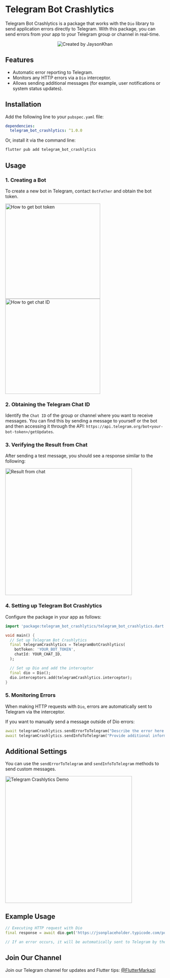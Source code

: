 
# Telegram Bot Crashlytics

Telegram Bot Crashlytics is a package that works with the `Dio` library to send application errors directly to Telegram. With this package, you can send errors from your app to your Telegram group or channel in real-time.

<div style="text-align: center;">
  <img src="https://media.giphy.com/media/v1.Y2lkPTc5MGI3NjExemxodXByN284b3dsdnA0bWc4c3kyYW96NTc4eGVqMHV0a2s0M250NCZlcD12MV9pbnRlcm5hbF9naWZfYnlfaWQmY3Q9Zw/Zll2OF7cp3HkAhxkJM/giphy.gif" alt="Created by JaysonKhan"/>
</div>

## Features
- Automatic error reporting to Telegram.
- Monitors any HTTP errors via a `Dio` interceptor.
- Allows sending additional messages (for example, user notifications or system status updates).

## Installation

Add the following line to your `pubspec.yaml` file:

```yaml
dependencies:
  telegram_bot_crashlytics: ^1.0.0
```

Or, install it via the command line:

```bash
flutter pub add telegram_bot_crashlytics
```

## Usage

### 1. Creating a Bot

To create a new bot in Telegram, contact `BotFather` and obtain the bot token.

<img src="images/how_to_get_bot_token.png" alt="How to get bot token" width="300"/> <img src="images/how_to_get_chat_id.png" alt="How to get chat ID" width="300"/>

### 2. Obtaining the Telegram Chat ID

Identify the `Chat ID` of the group or channel where you want to receive messages. You can find this by sending a message to yourself or the bot and then accessing it through the API: `https://api.telegram.org/bot<your-bot-token>/getUpdates`.

### 3. Verifying the Result from Chat

After sending a test message, you should see a response similar to the following:

<img src="images/result_from_chat.png" alt="Result from chat" width="400"/>

### 4. Setting up Telegram Bot Crashlytics

Configure the package in your app as follows:

```dart
import 'package:telegram_bot_crashlytics/telegram_bot_crashlytics.dart';

void main() {
  // Set up Telegram Bot Crashlytics
  final telegramCrashlytics = TelegramBotCrashlytics(
    botToken: 'YOUR_BOT_TOKEN',
    chatId: YOUR_CHAT_ID,
  );

  // Set up Dio and add the interceptor
  final dio = Dio();
  dio.interceptors.add(telegramCrashlytics.interceptor);
}
```

### 5. Monitoring Errors

When making HTTP requests with `Dio`, errors are automatically sent to Telegram via the interceptor.

If you want to manually send a message outside of Dio errors:

```dart
await telegramCrashlytics.sendErrorToTelegram("Describe the error here.");
await telegramCrashlytics.sendInfoToTelegram("Provide additional information here.");
```

## Additional Settings

You can use the `sendErrorToTelegram` and `sendInfoToTelegram` methods to send custom messages.

<img src="images/example_function2.gif" alt="Telegram Crashlytics Demo" width="400"/>

## Example Usage

```dart
// Executing HTTP request with Dio
final response = await dio.get('https://jsonplaceholder.typicode.com/posts');

// If an error occurs, it will be automatically sent to Telegram by the interceptor.
```

## Join Our Channel

Join our Telegram channel for updates and Flutter tips: [@FlutterMarkazi](https://t.me/FlutterMarkazi)
